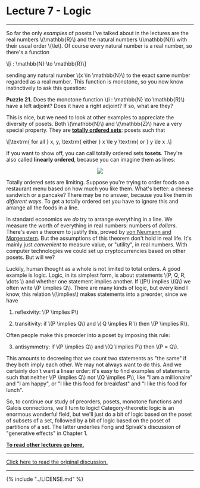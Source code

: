 # Lecture 7 - Logic
---

So far the only _examples_ of posets I've talked about in the lectures
are the real numbers \\(\mathbb{R}\\) and the natural numbers
\\(\mathbb{N}\\) with their usual order \\(\le\\). Of course every
natural number is a real number, so there's a function

\\[i : \mathbb{N} \to \mathbb{R}\\]

sending any natural number \\(x \in \mathbb{N}\\) to the exact same
number regarded as a real number. This function is monotone, so you
now know instinctively to ask this question:

**Puzzle 21.** Does the monotone function \\(i : \mathbb{N} \to
\mathbb{R}\\) have a left adjoint? Does it have a right adjoint? If
so, what are they?

This is nice, but we need to look at other examples to appreciate the
diversity of posets. Both \\(\mathbb{N}\\) and \\(\mathbb{Z}\\) have a
very special property. They are **[totally ordered
sets](https://en.wikipedia.org/wiki/Total_order)**: posets such that

\\[\textrm{ for all } x, y,  \textrm{ either } x \le y \textrm{ or } y \le x .\\]

If you want to show off, you can call totally ordered sets **tosets**.
They're also called **linearly ordered**, because you can imagine them
as lines:

<center><img src = "http://math.ucr.edu/home/baez/mathematical/7_sketches/natural_numbers_hasse_diagram.png"></center>

Totally ordered sets are limiting. Suppose you're trying to order
foods on a restaurant menu based on how much you like them. What's
better: a cheese sandwich or a pancake? There may be no answer,
because you like them in _different ways_. To get a totally ordered
set you have to ignore this and arrange all the foods in a line.

In standard economics we _do_ try to arrange everything in a line. We
measure the worth of everything in real numbers: numbers of _dollars_.
There's even a theorem to justify this, proved by [von Neumann and
Morgenstern](https://en.wikipedia.org/wiki/Von_Neumann%E2%80%93Morgenstern_utility_theorem).
But the assumptions of this theorem don't hold in real life. It's
mainly just _convenient_ to measure value, or "utility", in real
numbers. With computer technologies we could set up cryptocurrencies
based on other posets. But will we?

Luckily, human thought as a whole is not limited to total orders. A
good example is logic. Logic, in its simplest form, is about
statements \\(P, Q, R, \dots \\) and whether one statement implies
another. If \\(P\\) implies \\(Q\\) we often write \\(P \implies
Q\\). There are many kinds of logic, but every kind I know, this
relation \\(\implies\\) makes statements into a preorder, since we
have

1) reflexivity: \\(P \implies P\\)

2) transitivity: if \\(P \implies Q\\) and \\( Q \implies R \\) then
\\(P \implies R\\).

Often people make this preorder into a poset by imposing this rule:

3) antisymmetry: if \\(P \implies Q\\) and \\(Q \implies P\\) then
\\(P = Q\\).

This amounts to decreeing that we count two statements as "the same"
if they both imply each other. We may not always want to do this.
And we certainly don't want a linear order: it's easy to find examples
of statements such that neither \\(P \implies Q\\) nor \\(Q \implies
P\\), like "I am a millionaire" and "I am happy", or "I like this food
for breakfast" and "I like this food for lunch".

So, to continue our study of preorders, posets, monotone functions and
Galois connections, we'll turn to logic! Category-theoretic logic is
an enormous wonderful field, but we'll just do a bit of logic based on
the poset of subsets of a set, followed by a bit of logic based on the
poset of partitions of a set. The latter underlies Fong and Spivak's
discussion of "generative effects" in Chapter 1.

**[To read other lectures go here.](http://www.azimuthproject.org/azimuth/show/Applied+Category+Theory#Course)**

---

[Click here to read the original discussion.](https://forum.azimuthproject.org/discussion/1909/lecture-7-chapter-1-logic/p1)

---

{% include "../LICENSE.md" %}
